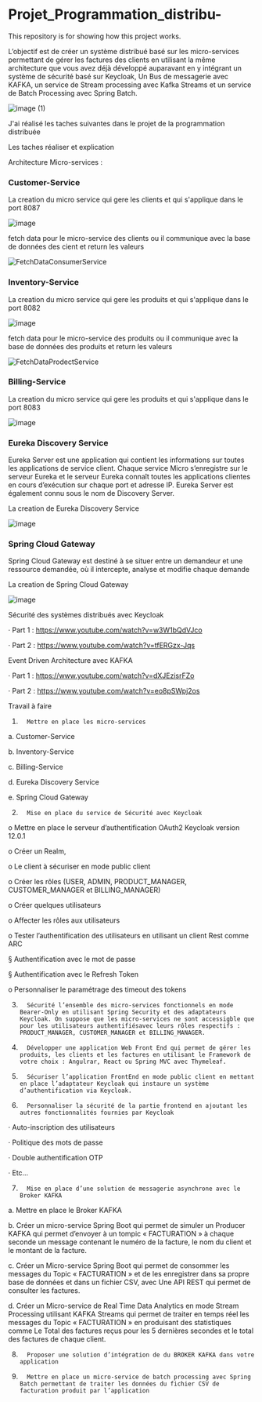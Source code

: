 # Projet_Programmation_distribu-
This repository is for showing how this project works.

L’objectif est de créer un système distribué basé sur les micro-services permettant de gérer les factures des clients en utilisant la même architecture que vous avez déjà développé auparavant en y intégrant un système de sécurité basé sur Keycloak, Un Bus de messagerie avec KAFKA, un service de Stream processing avec Kafka Streams et un service de Batch Processing avec Spring Batch.

![image (1)](https://user-images.githubusercontent.com/84507906/172048467-bdd777a0-0aa4-4a00-b352-ce87e87a274e.png)



J'ai réalisé les taches suivantes dans le projet de la programmation distribuée

Les taches réaliser et explication

Architecture Micro-services :

<h3>Customer-Service</h3>
La creation du micro service qui gere les clients et qui s'applique dans le port 8087

![image](https://user-images.githubusercontent.com/84507906/175099030-dfa24d84-9a3b-4b38-a6cc-255fe6626cdf.png)

fetch data pour le micro-service des clients ou il communique avec la base de données des cient et return les valeurs

![FetchDataConsumerService](https://user-images.githubusercontent.com/84507906/175098685-d5146eb5-be33-4e4e-b41d-3eae6b4907c9.PNG)

<h3>Inventory-Service</h3>

La creation du micro service qui gere les produits et qui s'applique dans le port 8082

![image](https://user-images.githubusercontent.com/84507906/175126391-ae94c3ea-8d09-4eb7-aea6-cc86688fe2de.png)

fetch data pour le micro-service des produits ou il communique avec la base de données des produits et return les valeurs

![FetchDataProdectService](https://user-images.githubusercontent.com/84507906/175098691-178596bb-43e1-4b39-afbc-6a5aeb3b6097.PNG)

<h3>Billing-Service</h3>

La creation du micro service qui gere les produits et qui s'applique dans le port 8083

![image](https://user-images.githubusercontent.com/84507906/175127454-1a05cb46-2092-482a-a1c5-f096433d7a71.png)

<h3>Eureka Discovery Service</h3>

Eureka Server est une application qui contient les informations sur toutes les applications de service client. Chaque service Micro s’enregistre sur le serveur Eureka et le serveur Eureka connaît toutes les applications clientes en cours d’exécution sur chaque port et adresse IP. Eureka Server est également connu sous le nom de Discovery Server.

La creation de Eureka Discovery Service

![image](https://user-images.githubusercontent.com/84507906/175129996-c1cd3676-501b-4d86-a286-76b4613b0ddb.png)

<h3>Spring Cloud Gateway</h3>

Spring Cloud Gateway est destiné à se situer entre un demandeur et une ressource demandée, où il intercepte, analyse et modifie chaque demande

La creation de Spring Cloud Gateway

![image](https://user-images.githubusercontent.com/84507906/175131186-45ba114a-e6d8-47d0-b2c5-3a815a78096d.png)



Sécurité des systèmes distribués avec Keycloak

·       Part 1 : https://www.youtube.com/watch?v=w3W1bQdVJco

·       Part 2 : https://www.youtube.com/watch?v=tfERGzx-Jqs

Event Driven Architecture avec KAFKA

·       Part 1 : https://www.youtube.com/watch?v=dXJEzisrFZo

·       Part 2 : https://www.youtube.com/watch?v=eo8pSWpj2os

Travail à faire

1.       Mettre en place les micro-services

a.       Customer-Service

b.       Inventory-Service

c.       Billing-Service

d.       Eureka Discovery Service

e.       Spring Cloud Gateway

2.       Mise en place du service de Sécurité avec Keycloak

o   Mettre en place le serveur d’authentification OAuth2 Keycloak version 12.0.1

o   Créer un Realm,

o   Le client à sécuriser en mode public client

o   Créer les rôles (USER, ADMIN, PRODUCT_MANAGER, CUSTOMER_MANAGER et BILLING_MANAGER)

o   Créer quelques utilisateurs

o   Affecter les rôles aux utilisateurs

o   Tester l’authentification des utilisateurs en utilisant un client Rest comme ARC

§  Authentification avec le mot de passe

§  Authentification avec le Refresh Token

o   Personnaliser le paramétrage des timeout des tokens

3.       Sécurité l’ensemble des micro-services fonctionnels en mode Bearer-Only en utilisant Spring Security et des adaptateurs Keycloak. On suppose que les micro-services ne sont accessigble que pour les utilisateurs authentifiésavec leurs rôles respectifs : PRODUCT_MANAGER, CUSTOMER_MANAGER et BILLING_MANAGER.

4.       Développer une application Web Front End qui permet de gérer les produits, les clients et les factures en utilisant le Framework de votre choix : Angulrar, React ou Spring MVC avec Thymeleaf.

5.       Sécuriser l’application FrontEnd en mode public client en mettant en place l’adaptateur Keycloak qui instaure un système d’authentification via Keycloak.

6.       Personnaliser la sécurité de la partie frontend en ajoutant les autres fonctionnalités fournies par Keycloak

·       Auto-inscription des utilisateurs

·       Politique des mots de passe

·       Double authentification OTP

·       Etc…

7.       Mise en place d’une solution de messagerie asynchrone avec le Broker KAFKA

a.       Mettre en place le Broker KAFKA

b.       Créer un micro-service Spring Boot qui permet de simuler un Producer KAFKA qui permet d’envoyer à un tompic « FACTURATION » à chaque seconde un message contenant le numéro de la facture, le nom du client et le montant de la facture.

c.       Créer un Micro-service Spring Boot qui permet de consommer les messages du Topic « FACTURATION » et de les enregistrer  dans sa propre base de données et dans un fichier CSV, avec Une API REST qui permet de consulter les factures.

d.       Créer un Micro-service de Real Time Data Analytics en mode Stream Processing utilisant KAFKA Streams qui permet de traiter en temps réel les messages du Topic « FACTURATION » en produisant  des statistiques comme  Le Total des factures reçus pour les 5 dernières secondes et le total des factures de chaque client.

8.       Proposer une solution d’intégration de du BROKER KAFKA dans votre application

9.       Mettre en place un micro-service de batch processing avec Spring Batch permettant de traiter les données du fichier CSV de facturation produit par l’application
